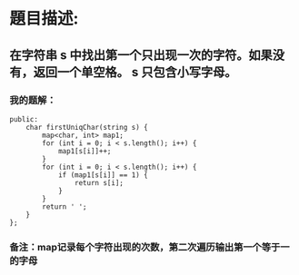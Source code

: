 # 題目描述:
## 在字符串 s 中找出第一个只出现一次的字符。如果没有，返回一个单空格。 s 只包含小写字母。
### 我的题解：
```class Solution {
public:
    char firstUniqChar(string s) {
        map<char, int> map1;
        for (int i = 0; i < s.length(); i++) {
            map1[s[i]]++;
        } 
        for (int i = 0; i < s.length(); i++) {
            if (map1[s[i]] == 1) {
                return s[i];
            } 
        }
        return ' ';
    }
};
```
### **备注**：map记录每个字符出现的次数，第二次遍历输出第一个等于一的字母
        

